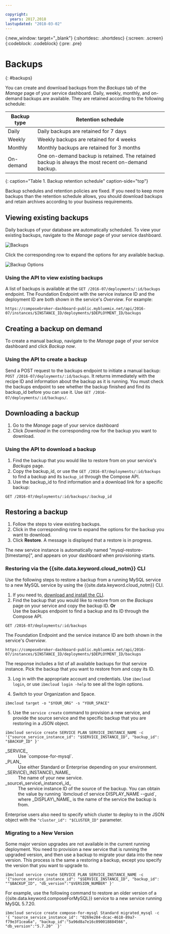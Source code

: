 ```yaml
---

copyright:
  years: 2017,2018
lastupdated: "2018-03-02"
---
```


{:new_window: target="_blank"}
{:shortdesc: .shortdesc}
{:screen: .screen}
{:codeblock: .codeblock}
{:pre: .pre}

# Backups
{: #backups}

You can create and download backups from the _Backups_ tab of the _Manage_ page of your service dashboard. Daily, weekly, monthly, and on-demand backups are available. They are retained according to the following schedule:

Backup type|Retention schedule
----------|-----------
Daily|Daily backups are retained for 7 days
Weekly|Weekly backups are retained for 4 weeks
Monthly|Monthly backups are retained for 3 months
On-demand|One on-demand backup is retained. The retained backup is always the most recent on-demand backup.
{: caption="Table 1. Backup retention schedule" caption-side="top"}

Backup schedules and retention policies are fixed. If you need to keep more backups than the retention schedule allows, you should download backups and retain archives according to your business requirements.

## Viewing existing backups

Daily backups of your database are automatically scheduled. To view your existing backups, navigate to the *Manage* page of your service dashboard. 

![Backups](./images/mysql-backups-show.png "A list of available backups")

Click the corresponding row to expand the options for any available backup.

![Backup Options](./images/mysql-backups-options.png "Options for a backup.") 

### Using the API to view existing backups

A list of backups is available at the `GET /2016-07/deployments/:id/backups` endpoint. The Foundation Endpoint with the service instance ID and the deployment ID are both shown in the service's _Overview_. For example: 
``` 
https://composebroker-dashboard-public.mybluemix.net/api/2016-07/instances/$INSTANCE_ID/deployments/$DEPLOYMENT_ID/backups
```  

## Creating a backup on demand

To create a manual backup, navigate to the *Manage* page of your service dashboard and click *Backup now*.

### Using the API to create a backup

Send a POST request to the backups endpoint to initiate a manual backup: `POST /2016-07/deployments/:id/backups`. It returns immediately with the recipe ID and information about the backup as it is running. You must check the backups endpoint to see whether the backup finished and find its backup_id before you can use it. Use `GET /2016-07/deployments/:id/backups/`.

## Downloading a backup

1. Go to the *Manage* page of your service dashboard
2. Click *Download* in the corresponding row for the backup you want to download.

### Using the API to download a backup

1. Find the backup that you would like to restore from on your service's _Backups_ page.
2. Copy the backup_id, or use the `GET /2016-07/deployments/:id/backups` to find a backup and its `backup_id` through the Compose API. 
3. Use the backup_id to find information and a download link for a specific backup: 

  ```
  GET /2016-07/deployments/:id/backups/:backup_id
  ```

## Restoring a backup

1. Follow the steps to view existing backups.
2. Click in the corresponding row to expand the options for the backup you want to download.
3. Click **Restore**. A message is displayed that a restore is in progress.

The new service instance is automatically named "mysql-restore-[timestamp]", and appears on your dashboard when provisioning starts.

### Restoring via the {{site.data.keyword.cloud_notm}} CLI

Use the following steps to restore a backup from a running MySQL service to a new MySQL service by using the {{site.data.keyword.cloud_notm}} CLI.

1. If you need to, [download and install the CLI](https://console.{DomainName}/docs/cli/index.html#overview). 
2. Find the backup that you would like to restore from on the _Backups_ page on your service and copy the backup ID.
  **Or**  
  Use the backups endpoint to find a backup and its ID through the Compose API.
  
  ```
  GET /2016-07/deployments/:id/backups
  ```
  
  The Foundation Endpoint and the service instance ID are both shown in the service's _Overview_. 
  
  ``` 
  https://composebroker-dashboard-public.mybluemix.net/api/2016-07/instances/$INSTANCE_ID/deployments/$DEPLOYMENT_ID/backups
  ```  

  The response includes a list of all available backups for that service instance. Pick the backup that you want to restore from and copy its ID.

3. Log in with the appropriate account and credentials. Use `ibmcloud login`, or use `ibmcloud login -help` to see all the login options.

4. Switch to your Organization and Space.

  ```
  ibmcloud target -o "$YOUR_ORG" -s "YOUR_SPACE"
  ```

5. Use the `service create` command to provision a new service, and provide the source service and the specific backup that you are restoring in a JSON object.
  ``` 
  ibmcloud service create SERVICE PLAN SERVICE_INSTANCE_NAME -c '{"source_service_instance_id": "$SERVICE_INSTANCE_ID", "backup_id": "$BACKUP_ID" }'
  ```

  <dl>
  <dt>_SERVICE_</dt>
  <dd>Use `compose-for-mysql`.</dd>
  <dt>_PLAN_</dt>
  <dd>Use either Standard or Enterprise depending on your environment.</dd>
  <dt>_SERVICE\_INSTANCE\_NAME_</dt>
  <dd>The name of your new service.</dd>
  <dt>_source\_service\_instance\_id_</dt>
  <dd>The service instance ID of the source of the backup. You can obtain the value by running `ibmcloud cf service DISPLAY_NAME --guid`, where _DISPLAY\_NAME_ is the name of the service the backup is from. </dd>
  </dl>
  
  Enterprise users also need to specify which cluster to deploy to in the JSON object with the `"cluster_id": "$CLUSTER_ID"` parameter.
  
### Migrating to a New Version

Some major version upgrades are not available in the current running deployment. You need to provision a new service that is running the upgraded version, and then use a backup to migrate your data into the new version. This process is the same a restoring a backup, except you specify the version that you want to upgrade to.

``` 
ibmcloud service create SERVICE PLAN SERVICE_INSTANCE_NAME -c '{"source_service_instance_id": "$SERVICE_INSTANCE_ID", "backup_id": ""$BACKUP_ID", "db_version":"$VERSION_NUMBER" }'
```

For example, use the following command to restore an older version of a {{site.data.keyword.composeForMySQL}} service to a new service running MySQL 5.7.20.

```
ibmcloud service create compose-for-mysql Standard migrated_mysql -c '{ "source_service_instance_id": "0269e284-dcac-4618-89a7-f79e3f1cea6a", "backup_id":"5a96d8a7e16c090018884566", "db_version":"5.7.20"  }'
